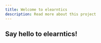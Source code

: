 ```yaml
---
title: Welcome to elearntics
description: Read more about this project
---
```

## Say hello to elearntics!
